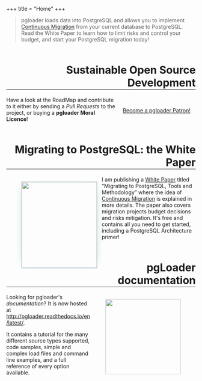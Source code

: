 +++
title = "Home"
+++

> pgloader loads data into PostgreSQL and allows you to implement
> [Continuous Migration](/white-paper) from your current database to
> PostgreSQL. Read the White Paper to learn how to limit risks and control
> your budget, and start your PostgreSQL migration today!

<h1 style="border-bottom: 1px solid black; margin-top: 2em; text-align: right;">
  Sustainable Open Source Development
</h1>

<div style="float: right; clear: left; margin: 1em; margin-top: 2em;">
 <a class="btn" href="https://gum.co/CjXn?wanted=true" target="_blank">
    Become a
    pgloader Patron!
 </a> 
</div>

Have a look at the RoadMap and contribute to it either by sending a *Pull
Requests* to the project, or buying a **pgloader Moral Licence**!

<h1 style="border-bottom: 1px solid black; margin-top: 2em; text-align: right;">
  Migrating to PostgreSQL: the White Paper
</h1>

<figure style="float: left; clear: right; display: block; width: 200px; margin-right: 1em;">
    <a href="/white-paper/">
        <img style="width:200px; height: 229px; border: 1px solid lightblue; box-shadow: 15px 0 20px -20px lightblue, -15px 0 20px -20px lightblue;"
               src="/img/MigratingToPostgreSQL-Cover.png">
    </a>
</figure>

I am publishing a [White Paper](/white-paper/) titled “Migrating to
PostgreSQL, Tools and Methodology” where the idea of [Continuous
Migration](/blog/continuous-migration/) is explained in more details. The
paper also covers migration projects budget decisions and risks mitigation.
It's free and contains all you need to get started, including a PostgreSQL
Architecture primer!

<h1 style="border-bottom: 1px solid black; margin-top: 2em; text-align: right;">
  pgLoader documentation
</h1>

<figure style="float: right; clean: left; display: block; width: 200px;">
  <a href="http://pgloader.readthedocs.io/en/latest/">
    <img width="200px" src="/img/doc-20-512.png">
  </a>
</figure>

Looking for pgloader's *documentation*? It is now hosted at
<http://pgloader.readthedocs.io/en/latest/>.

It contains a tutorial for the many different source types supported, code
samples, simple and complex load files and command line examples, and a full
reference of every option available.

